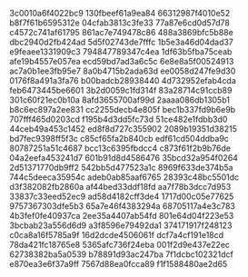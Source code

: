 3c0010a6f4022bc9
130fbeef61a9ea84
66312987f4010e52
b8f7f61b6595312e
04cfab3813c3fe33
77a87e6cd0d57d78
c4572c741af61795
861ac7e749478c86
488a3869bfc5b88e
dbc2940d2fb424ad
5d5f02743de7fffc
1b5e3a46d04dad37
e9feaee1331909c3
794847789347c4ea
1df63b5fba75ceab
afe19b4557e057ea
ecd59bd7ad3a6c5c
6e8e8a5f00524913
ac7a0b1ee3fb95e7
8a0b4715b2ada63d
ee0058d247fe9d30
0176f8a491a3fa76
b00badcb28938440
4d732952efab4cda
feb6473445be6601
3b2d0059c1fd314f
83a28714c91ccb89
301c60f21ec0b10a
8afd3655700af99d
2aaaa086db1305b1
b8c6ec897a2ee831
cc2255decb4e805f
bec1b337fd9b6e9b
707fff465d0203cd
f195b4d3dd5fc73d
51ce482e1fdbb3d0
44ceb49a453c1452
ed8f8d727c355902
2089b19351d38215
bd7fec9398ff5f3c
c85cf65fa2b840cb
edf61cd504ddba9c
80787251a51c4687
bcc13c6395fbdcc4
c873f61f2b9b76de
04a2eefa453241d7
601b91d8d4586476
35bcd32a954f0264
2d51371770db9ff2
542bb5d477523a1c
8969f633de374b5a
744c5deeca35954c
adeb0ab85aaf6765
28393c48bc5501dc
d3f382082fb2860a
af44bed33ddf18fd
aa7f78b3dcc7d953
33837c33eed52ec9
ad58d4182cff3de4
1717d00c05e77625
9757367303dfe5b3
65a7e46f4383294a
68705117a4e3c783
4b3fef0fe40937ca
2ee35a4407ab54fd
801e64d04f223e53
3bcbab23a556d6d9
a3f8596e79492da1
374171917f248123
c0ca8a16f5785a9f
16d2dcde4506061f
dcf7a4cf191e18cd
78da421fc18765e8
5365afc736f24eba
001f2d9e437e22ec
62738382ba5a0539
b78891d93ac247ba
7f1dcbc102321dcf
e870ea3e6f37a9ff
7567d88ea0fcca89
f1f1588480ae2d65
